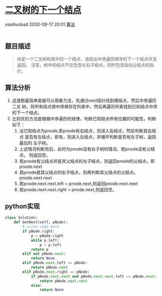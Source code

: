 <div class="blog-article">
    <h1><a href="p.html?p=\算法\二叉树的下一个结点" class="title">二叉树的下一个结点</a></h1>
    <span class="author">xiashuobad</span>
    <span class="time">2020-09-17 20:01</span>
    <span><a href="tags.html?t=算法" class="tag">算法</a></span>
    </div><br/>

## 题目描述
> 给定一个二叉树和其中的一个结点，请找出中序遍历顺序的下一个结点并且返回。
>注意，树中的结点不仅包含左右子结点，同时包含指向父结点的指针。

## 算法分析
1. 这道题最简单直接可以用暴力法，先通过next指针找到根结点，然后中序遍历二叉
树，将所有结点按中序保存在列表中，然后再遍历列表找到已知结点中序的下一个结点。
2. 比较优的方法是根据中序遍历的规律，判断已知结点所有位置的可能性，判断如下：
    1. 设已知结点为pnode,若pnode有右结点，则进入右结点，然后判断其右结点
    是否有左结点，若有，则进入左结点，并循环判断是否有左子树，返回最后的
    左子树。
    2. 上述情况判断完后，此时为pnode没有右子树的情况。若pnode没有父结点，
    则返回空。
    3. 若pnode有父结点并是其父结点的左子结点，则返回pnode的父结点，即
    pnode.next
    4. 若pnode是其父结点的右子结点，则再判断其父结点的父结点。pnode.next.next
    5. 若pnode.next.next.left = pnode.next,则返回pnode.next.next
    6. 若pnode.next.next.right = pnode.next,则返回空。
    
## python实现
```python
class Solution:
    def GetNext(self, pNode):
        # write code here
        if pNode.right:
            p = pNode.right
            while p.left:
                p = p.left
            return p
        elif not pNode.next:
            return None
        elif pNode.next.left == pNode:
            return pNode.next
        elif pNode.next.right == pNode:
            if pNode.next.next and pNode.next.next.left == pNode.next:
                return pNode.next.next
            else:
                return None
```